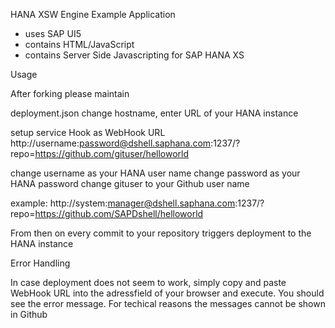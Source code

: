

HANA XSW Engine Example Application

- uses SAP UI5 
- contains HTML/JavaScript
- contains Server Side Javascripting for SAP HANA XS


Usage

After forking please maintain

deployment.json
change hostname, enter URL of your HANA instance

setup service Hook as WebHook URL
http://username:password@dshell.saphana.com:1237/?repo=https://github.com/gituser/helloworld

change username as your HANA user name change password as your HANA password change gituser to your Github user name

example: http://system:manager@dshell.saphana.com:1237/?repo=https://github.com/SAPDshell/helloworld

From then on every commit to your repository triggers deployment to the HANA instance

Error Handling

In case deployment does not seem to work, simply copy and paste WebHook URL into the adressfield of your browser and execute. You should see the error message. For techical reasons the messages cannot be shown in Github